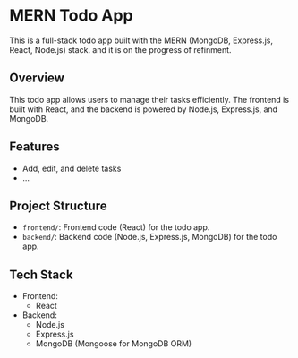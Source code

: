 # MERN Todo App

This is a full-stack todo app built with the MERN (MongoDB, Express.js, React, Node.js) stack. and it is on the progress of refinment.

## Overview

This todo app allows users to manage their tasks efficiently. The frontend is built with React, and the backend is powered by Node.js, Express.js, and MongoDB.

## Features


- Add, edit, and delete tasks
- ...

## Project Structure

- `frontend/`: Frontend code (React) for the todo app.
- `backend/`: Backend code (Node.js, Express.js, MongoDB) for the todo app.

## Tech Stack

- Frontend:
  - React
- Backend:
  - Node.js
  - Express.js
  - MongoDB (Mongoose for MongoDB ORM)
